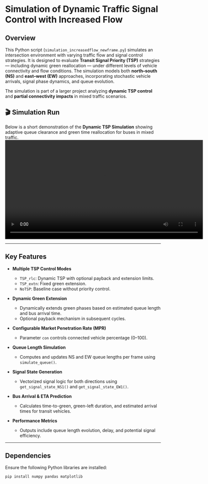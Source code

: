 # Simulation of Dynamic Traffic Signal Control with Increased Flow

## Overview
This Python script (`simulation_increasedflow_newframe.py`) simulates an intersection environment with varying traffic flow and signal control strategies. It is designed to evaluate **Transit Signal Priority (TSP)** strategies — including dynamic green reallocation — under different levels of vehicle connectivity and flow conditions. The simulation models both **north–south (NS)** and **east–west (EW)** approaches, incorporating stochastic vehicle arrivals, signal phase dynamics, and queue evolution.

The simulation is part of a larger project analyzing **dynamic TSP control** and **partial connectivity impacts** in mixed traffic scenarios.

## 🎬 Simulation Run
Below is a short demonstration of the **Dynamic TSP Simulation** showing adaptive queue clearance and green time reallocation for buses in mixed traffic.
<video src="https://github.com/user-attachments/assets/228e1da2-ec52-4c51-98af-c4faaf6a1b36" width="640" controls></video>

---

## Key Features

- **Multiple TSP Control Modes**
  - `TSP_rlc`: Dynamic TSP with optional payback and extension limits.
  - `TSP_extn`: Fixed green extension.
  - `NoTSP`: Baseline case without priority control.

- **Dynamic Green Extension**
  - Dynamically extends green phases based on estimated queue length and bus arrival time.
  - Optional payback mechanism in subsequent cycles.

- **Configurable Market Penetration Rate (MPR)**
  - Parameter `con` controls connected vehicle percentage (0–100).

- **Queue Length Simulation**
  - Computes and updates NS and EW queue lengths per frame using `simulate_queue()`.

- **Signal State Generation**
  - Vectorized signal logic for both directions using `get_signal_state_NS1()` and `get_signal_state_EW1()`.

- **Bus Arrival & ETA Prediction**
  - Calculates time-to-green, green-left duration, and estimated arrival times for transit vehicles.

- **Performance Metrics**
  - Outputs include queue length evolution, delay, and potential signal efficiency.

---

## Dependencies

Ensure the following Python libraries are installed:

```bash
pip install numpy pandas matplotlib
